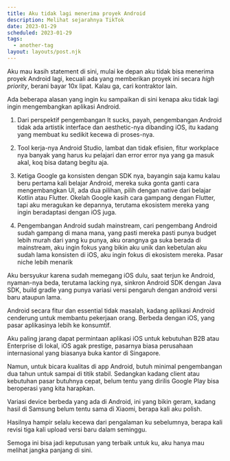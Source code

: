 ```yaml
---
title: Aku tidak lagi menerima proyek Android
description: Melihat sejarahnya TikTok
date: 2023-01-29
scheduled: 2023-01-29
tags:
  - another-tag
layout: layouts/post.njk
---
```


Aku mau kasih statement di sini, mulai ke depan aku tidak bisa menerima proyek Android lagi, kecuali ada yang memberikan proyek ini secara *high priority*, berani bayar 10x lipat. Kalau ga, cari kontraktor lain.

Ada beberapa alasan yang ingin ku sampaikan di sini kenapa aku tidak lagi ingin mengembangkan aplikasi Android.

1. Dari perspektif pengembangan It sucks, payah, pengembangan Android tidak ada artistik interface dan aesthetic-nya dibanding iOS, itu kadang yang membuat ku sedikit kecewa di proses-nya.

2. Tool kerja-nya Android Studio, lambat dan tidak efisien, fitur workplace nya banyak yang harus ku pelajari dan error error nya yang ga masuk akal, koq bisa datang begitu aja.

3. Ketiga Google ga konsisten dengan SDK nya, bayangin saja kamu kalau beru pertama kali belajar Android, mereka suka gonta ganti cara mengembangkan UI, ada dua pilihan, pilih dengan native dari belajar Kotlin atau Flutter. Okelah Google kasih cara gampang dengan Flutter, tapi aku meragukan ke depannya, terutama ekosistem mereka yang ingin beradaptasi dengan iOS juga.

4. Pengembangan Android sudah mainstream, cari pengembang Android sudah gampang di mana mana, yang pasti mereka pasti punya budget lebih murah dari yang ku punya, aku orangnya ga suka berada di mainstream, aku ingin fokus yang bikin aku unik dan kebetulan aku sudah lama konsisten di iOS, aku ingin fokus di ekosistem mereka. Pasar niche lebih menarik

Aku bersyukur karena sudah memegang iOS dulu, saat terjun ke Android, nyaman-nya beda, terutama lacking nya, sinkron Android SDK dengan Java SDK, build gradle yang punya variasi versi pengaruh dengan android versi baru ataupun lama. 

Android secara fitur dan essential tidak masalah, kadang aplikasi Android cenderung untuk membantu pekerjaan orang. Berbeda dengan iOS, yang pasar aplikasinya lebih ke konsumtif. 

Aku paling jarang dapat permintaan aplikasi iOS untuk kebutuhan B2B atau Enterprise di lokal, iOS agak prestige, pasarnya biasa perusahaan internasional yang biasanya buka kantor di Singapore.

Namun, untuk bicara kualitas di app Android, butuh minimal pengembangan dua tahun untuk sampai di titik stabil. Sedangkan kadang client atau kebutuhan pasar butuhnya cepat, belum tentu yang dirilis Google Play bisa beroperasi yang kita harapkan.

Variasi device berbeda yang ada di Android, ini yang bikin geram, kadang hasil di Samsung belum tentu sama di Xiaomi, berapa kali aku polish. 

Hasilnya hampir selalu kecewa dari pengalaman ku sebelumnya, berapa kali revisi tiga kali upload versi baru dalam seminggu.

Semoga ini bisa jadi keputusan yang terbaik untuk ku, aku hanya mau melihat jangka panjang di sini.